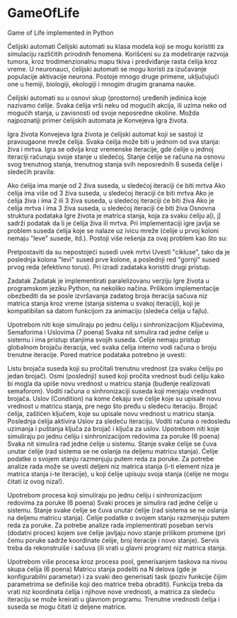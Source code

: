# GameOfLife
Game of Life implemented in Python

Ćelijski automati
Ćelijski automati su klasa modela koji se mogu koristiti za simulaciju različitih prirodnih fenomena. Korišćeni su za modeliranje razvoja tumora, kroz trodimenzionalnu mapu tkiva i predviđanje rasta ćelija kroz vreme. U neuronauci, ćelijski automati se mogu koristi za izučavanje populacije aktivacije neurona. Postoje mnogo druge primene, uključujući one u hemiji, biologiji, ekologiji i mnogim drugim granama nauke.

Ćelijski automati su u osnovi skup (prostorno) uređenih jedinica koje nazivamo ćelije. Svaka ćelija vrši neku od mogućih akcija, ili uzima neko od mogućih stanja, u zavisnosti od svoje neposredne okoline. Možda najpoznatiji primer ćelijskih automata je Konvejeva Igra života.

Igra života
Konvejeva Igra života je ćelijski automat koji se sastoji iz pravougaone mreže ćelija. Svaka ćeilja može biti u jednom od sva stanja: živa i mrtva. Igra se odvija kroz vremenske iteracije, gde ćelije u jednoj iteraciji računaju svoje stanje u sledećoj. Stanje ćelije se računa na osnovu svog trenutnog stanja, trenutnog stanja svih neposrednih 8 suseda ćelije i sledećih pravila:

Ako ćelija ima manje od 2 živa suseda, u sledećoj iteraciji će biti mrtva
Ako ćelija ima više od 3 živa suseda, u sledećoj iteraciji će biti mrtva
Ako je ćelija živa i ima 2 ili 3 živa suseda, u sledećoj iteraciji će biti živa
Ako je ćelija mrtva i ima 3 živa suseda, u sledećoj iteraciji će biti živa
Osnovna struktura podataka Igre života je matrica stanja, koja za svaku ćeliju a[i, j] sadrži podatak da li je ćelija živa ili mrtva. Pri implementaciji igre javlja se problem suseda ćelija koje se nalaze uz ivicu mreže (ćelije u prvoj koloni nemaju "leve" susede, itd.). Postoji više rešenja za ovaj problem kao što su:

Pretpostaviti da su nepostojeći susedi uvek mrtvi
Uvesti "cikluse", tako da je poslednja kolona "levi" sused prve kolone, a poslednji red "gornji" sused prvog reda (efektivno torus).
Pri izradi zadataka koristiti drugi pristup.

Zadatak
Zadatak je implementirati paralelizovanu verziju Igre života u programskom jeziku Python, na nekoliko načina. Prilikom implementacije obezbediti da se posle izvršavanja zadatog broja iteracija sačuva niz matrica stanja kroz vreme (stanja sistema u svakoj iteraciji), koji je kompatibilan sa datom funkcijom za animaciju (sledeća ćelija u fajlu).

Upotrebom niti koje simuliraju po jednu ćeliju i sinhronizacijom Ključevima, Semaforima i Uslovima (7 poena)
Svaka nit simulira rad jedne ćelije u sistemu i ima pristup stanjima svojih suseda. Ćelije nemaju pristup globalnom brojaču iteracija, već svaka ćelija interno vodi računa o broju trenutne iteracije. Pored matrice podataka potrebno je uvesti:

Listu brojača suseda koji su pročitali trenutnu vrednost (za svaku ćeliju po jedan brojač). Osmi (poslednji) sused koji pročita vrednost budi ćeliju kako bi mogla da upiše novu vrednost u matricu stanja (buđenje realizovati semaforom). Voditi računa o sinhronizaciji suseda koji menjaju vrednost brojača.
Uslov (Condition) na kome čekaju sve ćelije koje su upisale novu vrednost u matricu stanja, pre nego što pređu u sledeću iteraciju.
Brojač ćelija, zaštićen ključem, koje su upisale novu vrednost u matricu stanja. Poslednja ćelija aktivira Uslov za sledeću iteraciju. Voditi računa o redosledu uzimanja i puštanja ključa za brojač i ključa za uslov.
Upotrebom niti koje simuliraju po jednu ćeliju i sinhronizacijom redovima za poruke (6 poena)
Svaka nit simulira rad jedne ćelije u sistemu. Stanje svake ćelije se čuva unutar ćelije (rad sistema se ne oslanja na deljenu matricu stanja). Ćelije podatke o svojem stanju razmenjuju putem reda za poruke. Za potrebe analize rada može se uvesti deljeni niz matrica stanja (i-ti element niza je matrica stanja i-te iteracije), u koji ćelije upisuju svoja stanja (ćelije ne mogu čitati iz ovog niza!).

Upotrebom procesa koji simuliraju po jednu ćeliju i sinhronizacijom redovima za poruke (6 poena)
Svaki proces je simulira rad jedne ćelije u sistemu. Stanje svake ćelije se čuva unutar ćelije (rad sistema se ne oslanja na deljenu matricu stanja). Ćelije podatke o svojem stanju razmenjuju putem reda za poruke. Za potrebe analize rada implementirati poseban servis (dodatni proces) kojem sve ćelije javljaju novo stanje prilikom promene (pri čemu poruke sadrže koordinate ćelije, broj iteracije i novo stanje). Servis treba da rekonstruiše i sačuva (ili vrati u glavni program) niz matrica stanja.

Upotrebom više procesa kroz process pool, generisanjem taskova na nivou skupa ćelija (6 poena)
Matricu stanja podeliti na N delova (gde je konfigurabilni parametar) i za svaki deo generisati task (poziv funkcije čijim parametrima se definiše koji deo matrice treba obraditi). Funkcija treba da vrati niz koordinata ćelija i njihove nove vrednosti, a matrica za sledeću iteraciju se može kreirati u glavnom programu. Trenutne vrednosti ćelija i suseda se mogu čitati iz deljene matrice.
